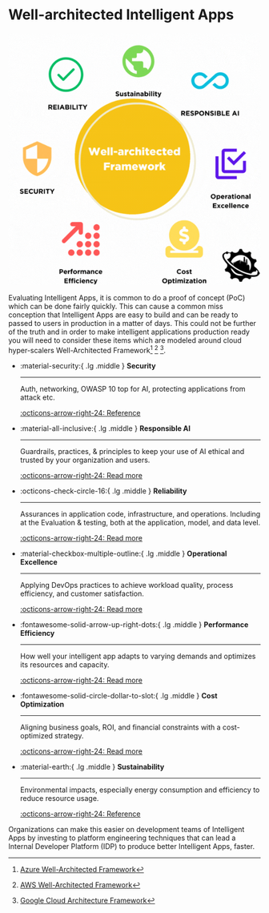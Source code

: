 # Well-architected Intelligent Apps
![Well-architected Framework](../images/Well-architected%20Framework.gif)


Evaluating Intelligent Apps, it is common to do a proof of concept (PoC) which can be done fairly quickly. This can cause a common miss conception that Intelligent Apps are easy to build and can be ready to passed to users in production in a matter of days. This could not be further of the truth and in order to make intelligent applications production ready you will need to consider these items which are modeled around cloud hyper-scalers Well-Architected Framework[^1] [^2] [^3].

<div class="grid cards" markdown>

-   :material-security:{ .lg .middle } __Security__

    ---

    Auth, networking, OWASP 10 top for AI, protecting applications from attack  etc.

    [:octicons-arrow-right-24: Reference](security.md)

-   :material-all-inclusive:{ .lg .middle } __Responsible AI__

    ---

    Guardrails, practices, & principles to keep your use of AI ethical and trusted by your organization and users.

    [:octicons-arrow-right-24: Read more](responsible-ai.md)

-   :octicons-check-circle-16:{ .lg .middle } __Reliability__

    ---

    Assurances in application code, infrastructure, and operations. Including at the Evaluation & testing, both at the application, model, and data level. 

    [:octicons-arrow-right-24: Read more](reliability.md)

-   :material-checkbox-multiple-outline:{ .lg .middle } __Operational Excellence__

    ---

    Applying DevOps practices to achieve workload quality, process efficiency, and customer satisfaction.

    [:octicons-arrow-right-24: Read more](operational-excellence.md)

-   :fontawesome-solid-arrow-up-right-dots:{ .lg .middle } __Performance Efficiency__

    ---

    How well your intelligent app adapts to varying demands and optimizes its resources and capacity.

    [:octicons-arrow-right-24: Read more](performance-efficiency.md)

-   :fontawesome-solid-circle-dollar-to-slot:{ .lg .middle } __Cost Optimization__

    ---

    Aligning business goals, ROI, and financial constraints with a cost-optimized strategy.

    [:octicons-arrow-right-24: Read more](cost-optimization.md)

-   :material-earth:{ .lg .middle } __Sustainability__

    ---

    Environmental impacts, especially energy consumption and efficiency to reduce resource usage.

    [:octicons-arrow-right-24: Reference](#)


</div>

Organizations can make this easier on development teams of Intelligent Apps by investing to platform engineering techniques that can lead a Internal Developer Platform (IDP) to produce better Intelligent Apps, faster.

[^1]: [Azure Well-Architected Framework](https://learn.microsoft.com/en-us/azure/well-architected/)
[^2]: [AWS Well-Architected Framework](https://docs.aws.amazon.com/wellarchitected/latest/framework/welcome.html)
[^3]: [Google Cloud Architecture Framework](https://cloud.google.com/architecture/framework)
